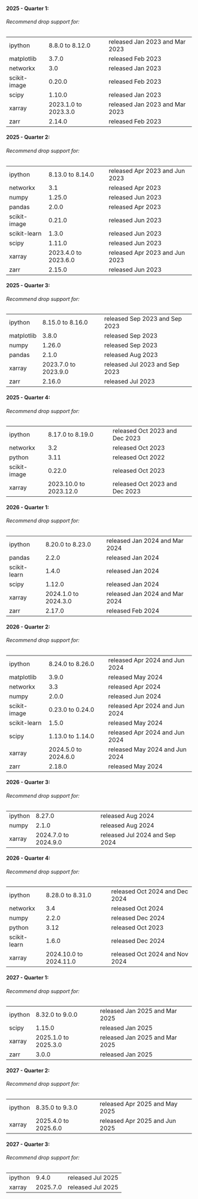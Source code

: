 #### 2025 - Quarter 1:

###### Recommend drop support for:

|              |                      |                                |
| ------------ | -------------------- | ------------------------------ |
| ipython      | 8.8.0 to 8.12.0      | released Jan 2023 and Mar 2023 |
| matplotlib   | 3.7.0                | released Feb 2023              |
| networkx     | 3.0                  | released Jan 2023              |
| scikit-image | 0.20.0               | released Feb 2023              |
| scipy        | 1.10.0               | released Jan 2023              |
| xarray       | 2023.1.0 to 2023.3.0 | released Jan 2023 and Mar 2023 |
| zarr         | 2.14.0               | released Feb 2023              |

#### 2025 - Quarter 2:

###### Recommend drop support for:

|              |                      |                                |
| ------------ | -------------------- | ------------------------------ |
| ipython      | 8.13.0 to 8.14.0     | released Apr 2023 and Jun 2023 |
| networkx     | 3.1                  | released Apr 2023              |
| numpy        | 1.25.0               | released Jun 2023              |
| pandas       | 2.0.0                | released Apr 2023              |
| scikit-image | 0.21.0               | released Jun 2023              |
| scikit-learn | 1.3.0                | released Jun 2023              |
| scipy        | 1.11.0               | released Jun 2023              |
| xarray       | 2023.4.0 to 2023.6.0 | released Apr 2023 and Jun 2023 |
| zarr         | 2.15.0               | released Jun 2023              |

#### 2025 - Quarter 3:

###### Recommend drop support for:

|            |                      |                                |
| ---------- | -------------------- | ------------------------------ |
| ipython    | 8.15.0 to 8.16.0     | released Sep 2023 and Sep 2023 |
| matplotlib | 3.8.0                | released Sep 2023              |
| numpy      | 1.26.0               | released Sep 2023              |
| pandas     | 2.1.0                | released Aug 2023              |
| xarray     | 2023.7.0 to 2023.9.0 | released Jul 2023 and Sep 2023 |
| zarr       | 2.16.0               | released Jul 2023              |

#### 2025 - Quarter 4:

###### Recommend drop support for:

|              |                        |                                |
| ------------ | ---------------------- | ------------------------------ |
| ipython      | 8.17.0 to 8.19.0       | released Oct 2023 and Dec 2023 |
| networkx     | 3.2                    | released Oct 2023              |
| python       | 3.11                   | released Oct 2022              |
| scikit-image | 0.22.0                 | released Oct 2023              |
| xarray       | 2023.10.0 to 2023.12.0 | released Oct 2023 and Dec 2023 |

#### 2026 - Quarter 1:

###### Recommend drop support for:

|              |                      |                                |
| ------------ | -------------------- | ------------------------------ |
| ipython      | 8.20.0 to 8.23.0     | released Jan 2024 and Mar 2024 |
| pandas       | 2.2.0                | released Jan 2024              |
| scikit-learn | 1.4.0                | released Jan 2024              |
| scipy        | 1.12.0               | released Jan 2024              |
| xarray       | 2024.1.0 to 2024.3.0 | released Jan 2024 and Mar 2024 |
| zarr         | 2.17.0               | released Feb 2024              |

#### 2026 - Quarter 2:

###### Recommend drop support for:

|              |                      |                                |
| ------------ | -------------------- | ------------------------------ |
| ipython      | 8.24.0 to 8.26.0     | released Apr 2024 and Jun 2024 |
| matplotlib   | 3.9.0                | released May 2024              |
| networkx     | 3.3                  | released Apr 2024              |
| numpy        | 2.0.0                | released Jun 2024              |
| scikit-image | 0.23.0 to 0.24.0     | released Apr 2024 and Jun 2024 |
| scikit-learn | 1.5.0                | released May 2024              |
| scipy        | 1.13.0 to 1.14.0     | released Apr 2024 and Jun 2024 |
| xarray       | 2024.5.0 to 2024.6.0 | released May 2024 and Jun 2024 |
| zarr         | 2.18.0               | released May 2024              |

#### 2026 - Quarter 3:

###### Recommend drop support for:

|         |                      |                                |
| ------- | -------------------- | ------------------------------ |
| ipython | 8.27.0               | released Aug 2024              |
| numpy   | 2.1.0                | released Aug 2024              |
| xarray  | 2024.7.0 to 2024.9.0 | released Jul 2024 and Sep 2024 |

#### 2026 - Quarter 4:

###### Recommend drop support for:

|              |                        |                                |
| ------------ | ---------------------- | ------------------------------ |
| ipython      | 8.28.0 to 8.31.0       | released Oct 2024 and Dec 2024 |
| networkx     | 3.4                    | released Oct 2024              |
| numpy        | 2.2.0                  | released Dec 2024              |
| python       | 3.12                   | released Oct 2023              |
| scikit-learn | 1.6.0                  | released Dec 2024              |
| xarray       | 2024.10.0 to 2024.11.0 | released Oct 2024 and Nov 2024 |

#### 2027 - Quarter 1:

###### Recommend drop support for:

|         |                      |                                |
| ------- | -------------------- | ------------------------------ |
| ipython | 8.32.0 to 9.0.0      | released Jan 2025 and Mar 2025 |
| scipy   | 1.15.0               | released Jan 2025              |
| xarray  | 2025.1.0 to 2025.3.0 | released Jan 2025 and Mar 2025 |
| zarr    | 3.0.0                | released Jan 2025              |

#### 2027 - Quarter 2:

###### Recommend drop support for:

|         |                      |                                |
| ------- | -------------------- | ------------------------------ |
| ipython | 8.35.0 to 9.3.0      | released Apr 2025 and May 2025 |
| xarray  | 2025.4.0 to 2025.6.0 | released Apr 2025 and Jun 2025 |

#### 2027 - Quarter 3:

###### Recommend drop support for:

|         |          |                   |
| ------- | -------- | ----------------- |
| ipython | 9.4.0    | released Jul 2025 |
| xarray  | 2025.7.0 | released Jul 2025 |
